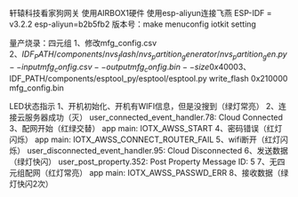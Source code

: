 轩辕科技看家狗网关
使用AIRBOX1硬件
使用esp-aliyun连接飞燕
ESP-IDF = v3.2.2
esp-aliyun=b2b5fb2
版本号：make menuconfig
iotkit setting

量产烧录：四元组
1、修改mfg_config.csv  
2、$IDF_PATH/components/nvs_flash/nvs_partition_generator/nvs_partition_gen.py --input mfg_config.csv --output mfg_config.bin --size 0x4000
3、$IDF_PATH/components/esptool_py/esptool/esptool.py write_flash 0x210000 mfg_config.bin

LED状态指示
1、开机初始化、开机有WIFI信息，但是没搜到（绿灯常亮）
2、连接云服务器成功（灭）     user_connected_event_handler.78: Cloud Connected
3、配网开始（红绿交替）       app main: IOTX_AWSS_START
4、密码错误（红灯闪烁）       app main: IOTX_AWSS_CONNECT_ROUTER_FAIL
5、wifi断开（红灯闪烁）      user_disconnected_event_handler.95: Cloud Disconnected
6、发送数据（绿灯快闪）       user_post_property.352: Post Property Message ID: 5
7、无四元组配网（红灯常亮）    app main: IOTX_AWSS_PASSWD_ERR
8、接收数据（绿灯快闪2次）     

